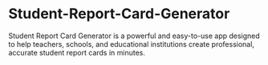 # Student-Report-Card-Generator
Student Report Card Generator is a powerful and easy-to-use app designed to help teachers, schools, and educational institutions create professional, accurate student report cards in minutes.
